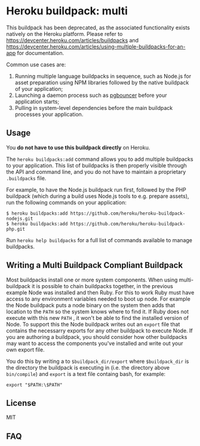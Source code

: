 # Heroku buildpack: multi

This buildpack has been deprecated, as the associated functionality exists natively on the Heroku platform. Please refer to https://devcenter.heroku.com/articles/buildpacks and https://devcenter.heroku.com/articles/using-multiple-buildpacks-for-an-app for documentation.

Common use cases are:

1. Running multiple language buildpacks in sequence, such as Node.js for asset preparation using NPM libraries followed by the native buildpack of your application;
1. Launching a daemon process such as [pgbouncer](https://github.com/heroku/heroku-buildpack-pgbouncer) before your application starts;
1. Pulling in system-level dependencies before the main buildpack processes your application.

## Usage

You **do not have to use this buildpack directly** on Heroku.

The `heroku buildpacks:add` command allows you to add multiple buildpacks to your application. This list of buildpacks is then properly visible through the API and command line, and you do not have to maintain a proprietary `.buildpacks` file.

For example, to have the Node.js buildpack run first, followed by the PHP buildpack (which during a build uses Node.js tools to e.g. prepare assets), run the following commands on your application:

    $ heroku buildpacks:add https://github.com/heroku/heroku-buildpack-nodejs.git
    $ heroku buildpacks:add https://github.com/heroku/heroku-buildpack-php.git

Run `heroku help buildpacks` for a full list of commands available to manage buildpacks.

## Writing a Multi Buildpack Compliant Buildpack

Most buildpacks install one or more system components. When using multi-buildpack it is possible to chain buildpacks together, in the previous example Node was installed and then Ruby. For this to work Ruby must have access to any environment variables needed to boot up node. For example the Node buildpack puts a node binary on the system then adds that location to the `PATH` so the system knows where to find it. If Ruby does not execute with this new `PATH`
, it won't be able to find the installed version of Node. To support this the Node buildpack writes out an `export` file that contains the necessarry exports for any other buildpack to execute Node. If you are authoring a buildpack, you should consider how other buildpacks may want to access the components you've installed and write out your own export file.

You do this by writing a to `$buildpack_dir/export` where `$buildpack_dir` is the directory the buildpack is executing in (i.e. the directory above `bin/compile`) and `export` is a text file containg bash, for example:

```
export "$PATH:\$PATH"
```

## License

MIT

## FAQ

